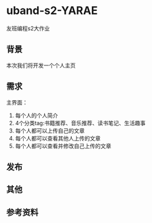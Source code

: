 # uband-s2-YARAE
友班编程s2大作业

## 背景
本次我们将开发一个个人主页

## 需求
主界面：
1. 每个人的个人简介
2. 4个分类tag:书籍推荐、音乐推荐、读书笔记、生活趣事
3. 每个人都可以上传自己的文章
4. 每个人都可以查看其他人上传的文章
5. 每个人都可以查看并修改自己上传的文章

## 发布

## 其他

## 参考资料
